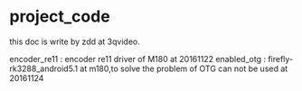 # project_code
this doc is write by zdd  at 3qvideo.

encoder_re11    :   encoder re11 driver of M180 at 20161122
enabled_otg     :   firefly-rk3288_android5.1 at m180,to solve the problem of OTG can not be used at 20161124
